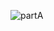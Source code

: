 ![partA](https://user-images.githubusercontent.com/57653097/161690175-915e4ba4-bef1-495a-832c-9ead51ced77d.jpeg)
